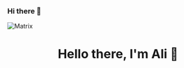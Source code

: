 ### Hi there 👋

<!--
- 🔭 I’m currently working on an AR app that scans you and takes your body measurements
- 🌱 I’m currently learning Android development
- 👯 I’m looking to collaborate on computer vision / depth sensing experts
- 🤔 I’m looking for help with AR tape measure app development
- 💬 Ask me about machine learning
- 📫 How to reach me: alifarukyucel.com
- 😄 Pronouns: He/Him
- ⚡ Fun fact: If I could eat one type of fruit for the rest of my life, it would be blueberries.
-->

![Matrix](https://user-images.githubusercontent.com/34458230/178477950-6d710f41-ce9d-45e6-9965-126186842919.gif)

<p>
  <h1 align="center"><b>Hello there, I'm Ali 👋</b></h1>
</p>
